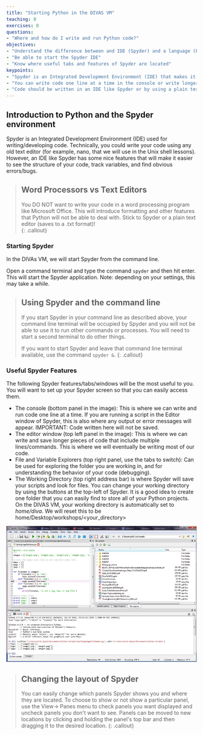 ```yaml
---
title: "Starting Python in the DIVAS VM"
teaching: 0
exercises: 0
questions:
- "Where and how do I write and run Python code?"
objectives:
- "Understand the difference between and IDE (Spyder) and a language (Python)"
- "Be able to start the Spyder IDE"
- "Know where useful tabs and features of Spyder are located"
keypoints:
- "Spyder is an Integrated Development Environment (IDE) that makes it easier to write and debug code"
- "You can write code one line at a time in the console or write longer scripts in the Editor window"
- "Code should be written in an IDE like Spyder or by using a plain text editor" 
---
```


## Introduction to Python and the Spyder environment

Spyder is an Integrated Development Environment (IDE) used for writing/developing code.  Technically, you could write your code 
using any old text editor (for example, nano, that we will use in the Unix shell lessons).  However, an IDE like Spyder has some nice features that will make it easier to see the structure of your code, track variables, and find obvious errors/bugs.

> ## Word Processors vs Text Editors
> You DO NOT want to write your code in a word processing program like Microsoft Office.  This will introduce formatting and
> other features that Python will not be able to deal with.  Stick to Spyder or a plain text editor (saves to a .txt format)!  
{: .callout}

### Starting Spyder

In the DIVAs VM, we will start Spyder from the command line.

Open a command terminal and type the command ```spyder``` and then hit enter.
This will start the Spyder application.  Note: depending on your settings, this may take a while.

> ## Using Spyder and the command line
> If you start Spyder in your command line as described above, your command line terminal will be occupied by Spyder and you 
> will not be able to use it to run other commands or processes.  You will need to start a second terminal to do other things.
> 
> If you want to start Spyder and leave that command line terminal available, use the command ```spyder &```.
{: .callout}

### Useful Spyder Features

The following Spyder features/tabs/windows will be the most useful to you.  You will want to set up your Spyder screen so that 
you can easily access them.

* The console (bottom panel in the image): This is where we can write and run code one line at a time.  If you are running a 
script in the Editor window of Spyder, this is also where any output or error messages will appear.  IMPORTANT: Code written 
here will not be saved.
* The editor window (top left panel in the image): This is where we can write and save longer pieces of code that include 
multiple lines/commands.  This is where we will eventually be writing most of our code.
* File and Variable Explorers (top right panel, use the tabs to switch): Can be used for exploring the folder you are working 
in, and for understanding the behavior of your code (debugging).
* The Working Directory (top right address bar) is where Spyder will save your scripts and look for files.  You can change your 
working directory by using the buttons at the top-left of Spyder.  It is a good idea to create one folder that you can easily 
find to store all of your Python projects.   On the DIVAS VM, your working directory is automatically set to *home/diva*. We will 
reset this to be home/Desktop/workshops/<your_directory>
  
![TheSpyderWindowLayout](../fig/SpyderWindowSetup.jpg)

> ## Changing the layout of Spyder
> You can easily change which panels Spyder shows you and where they are located.  To choose to show or not show a particular
> panel, use the View-> Panes menu to check panels you want displayed and uncheck panels you don't want to see.
> Panels can be moved to new locations by clicking and holding the panel's top bar and then dragging it to the desired location.
{: .callout}



